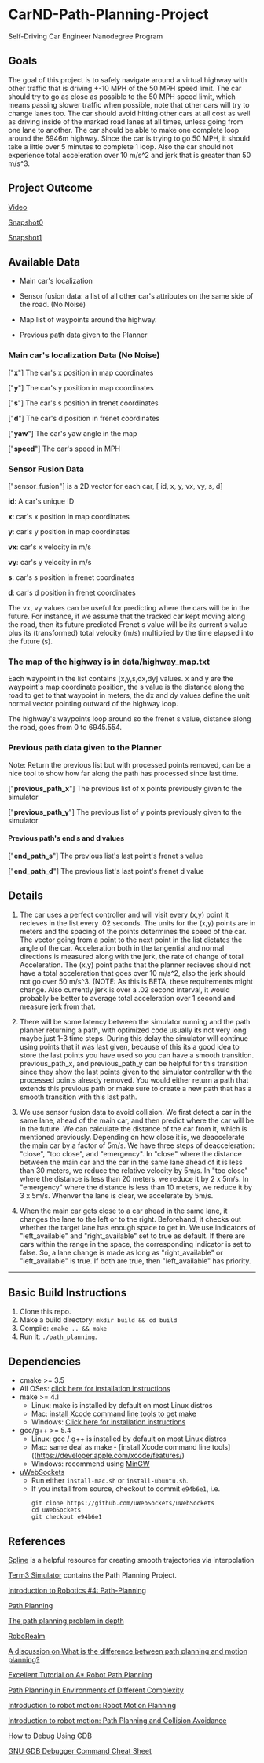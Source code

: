 # CarND-Path-Planning-Project
Self-Driving Car Engineer Nanodegree Program
   
## Goals

The goal of this project is to safely navigate around a virtual highway with other traffic that is driving +-10 MPH of the 50 MPH speed limit. The car should try to go as close as possible to the 50 MPH speed limit, which means passing slower traffic when possible, note that other cars will try to change lanes too. The car should avoid hitting other cars at all cost as well as driving inside of the marked road lanes at all times, unless going from one lane to another. The car should be able to make one complete loop around the 6946m highway. Since the car is trying to go 50 MPH, it should take a little over 5 minutes to complete 1 loop. Also the car should not experience total acceleration over 10 m/s^2 and jerk that is greater than 50 m/s^3.

## Project Outcome

[Video](https://youtu.be/pE9BCLVr0ik)

[Snapshot0](img/Screenshot0_pathplanning.png)

[Snapshot1](img/Screenshot1_pathplanning.png)


## Available Data

* Main car's localization 

* Sensor fusion data: a list of all other car's attributes on the same side of the road. (No Noise)

* Map list of waypoints around the highway. 

* Previous path data given to the Planner


### Main car's localization Data (No Noise)

["**x**"] The car's x position in map coordinates

["**y**"] The car's y position in map coordinates

["**s**"] The car's s position in frenet coordinates

["**d**"] The car's d position in frenet coordinates

["**yaw**"] The car's yaw angle in the map

["**speed**"] The car's speed in MPH


### Sensor Fusion Data

["sensor_fusion"] is a 2D vector for each car, [ id, x, y, vx, vy, s, d]

**id**: A car's unique ID

**x**: car's x position in map coordinates

**y**: car's y position in map coordinates

**vx**: car's x velocity in m/s

**vy**: car's y velocity in m/s

**s**: car's s position in frenet coordinates

**d**: car's d position in frenet coordinates

The vx, vy values can be useful for predicting where the cars will be in the future. For instance, if we assume that the tracked car kept moving along the road, then its future predicted Frenet s value will be its current s value plus its (transformed) total velocity (m/s) multiplied by the time elapsed into the future (s).

### The map of the highway is in data/highway_map.txt
Each waypoint in the list contains  [x,y,s,dx,dy] values. x and y are the waypoint's map coordinate position, the s value is the distance along the road to get to that waypoint in meters, the dx and dy values define the unit normal vector pointing outward of the highway loop.

The highway's waypoints loop around so the frenet s value, distance along the road, goes from 0 to 6945.554.


### Previous path data given to the Planner

Note: Return the previous list but with processed points removed, can be a nice tool to show how far along the path has processed since last time. 

["**previous_path_x**"] The previous list of x points previously given to the simulator

["**previous_path_y**"] The previous list of y points previously given to the simulator


#### Previous path's end s and d values 

["**end_path_s**"] The previous list's last point's frenet s value

["**end_path_d**"] The previous list's last point's frenet d value


## Details

1. The car uses a perfect controller and will visit every (x,y) point it recieves in the list every .02 seconds. The units for the (x,y) points are in meters and the spacing of the points determines the speed of the car. The vector going from a point to the next point in the list dictates the angle of the car. Acceleration both in the tangential and normal directions is measured along with the jerk, the rate of change of total Acceleration. The (x,y) point paths that the planner recieves should not have a total acceleration that goes over 10 m/s^2, also the jerk should not go over 50 m/s^3. (NOTE: As this is BETA, these requirements might change. Also currently jerk is over a .02 second interval, it would probably be better to average total acceleration over 1 second and measure jerk from that.

2. There will be some latency between the simulator running and the path planner returning a path, with optimized code usually its not very long maybe just 1-3 time steps. During this delay the simulator will continue using points that it was last given, because of this its a good idea to store the last points you have used so you can have a smooth transition. previous_path_x, and previous_path_y can be helpful for this transition since they show the last points given to the simulator controller with the processed points already removed. You would either return a path that extends this previous path or make sure to create a new path that has a smooth transition with this last path.

3. We use sensor fusion data to avoid collision. We first detect a car in the same lane, ahead of the main car, and then predict where the car will be in the future.  We can calculate the distance of the car from it, which is mentioned previously. Depending on how close it is, we deaccelerate the main car by a factor of 5m/s. We have three steps of deacceleration: "close", "too close", and "emergency". In "close" where the distance between the main car and the car in the same lane ahead of it is less than 30 meters, we reduce the relative velocity by 5m/s. In "too close" where the distance is less than 20 meters, we reduce it by 2 x 5m/s. In "emergency" where the distance is less than 10 meters, we reduce it by 3 x 5m/s. Whenver the lane is clear, we accelerate by 5m/s.

4. When the main car gets close to a car ahead in the same lane, it changes the lane to the left or to the right. Beforehand, it checks out whether the target lane has enough space to get in. We use indicators of "left_available" and "right_available" set to true as default. If there are cars within the range in the space, the corresponding indicator is set to false. So, a lane change is made as long as "right_available" or "left_available" is true. If both are true, then "left_available" has priority.

---

## Basic Build Instructions

1. Clone this repo.
2. Make a build directory: `mkdir build && cd build`
3. Compile: `cmake .. && make`
4. Run it: `./path_planning`.

## Dependencies

* cmake >= 3.5
 * All OSes: [click here for installation instructions](https://cmake.org/install/)
* make >= 4.1
  * Linux: make is installed by default on most Linux distros
  * Mac: [install Xcode command line tools to get make](https://developer.apple.com/xcode/features/)
  * Windows: [Click here for installation instructions](http://gnuwin32.sourceforge.net/packages/make.htm)
* gcc/g++ >= 5.4
  * Linux: gcc / g++ is installed by default on most Linux distros
  * Mac: same deal as make - [install Xcode command line tools]((https://developer.apple.com/xcode/features/)
  * Windows: recommend using [MinGW](http://www.mingw.org/)
* [uWebSockets](https://github.com/uWebSockets/uWebSockets)
  * Run either `install-mac.sh` or `install-ubuntu.sh`.
  * If you install from source, checkout to commit `e94b6e1`, i.e.
    ```
    git clone https://github.com/uWebSockets/uWebSockets 
    cd uWebSockets
    git checkout e94b6e1
    ```
## References

[Spline](http://kluge.in-chemnitz.de/opensource/spline/) is a helpful resource for creating smooth trajectories via interpolation

[Term3 Simulator](https://github.com/udacity/self-driving-car-sim/releases) contains the Path Planning Project.

[Introduction to Robotics #4: Path-Planning](http://correll.cs.colorado.edu/?p=965)

[Path Planning](http://www.coppeliarobotics.com/helpFiles/en/pathPlanningModule.htm)

[The path planning problem in depth](https://www.cs.cmu.edu/afs/cs/project/jair/pub/volume9/mazer98a-html/node2.html)

[RoboRealm](http://www.roborealm.com/help/Path_Planning.php)

[A discussion on What is the difference between path planning and motion planning?](https://robotics.stackexchange.com/questions/8302/what-is-the-difference-between-path-planning-and-motion-planning)

[Excellent Tutorial on A* Robot Path Planning](http://robotshop.com/letsmakerobots/excellent-tutorial-a-robot-path-planning)

[Path Planning in Environments of Different Complexity](https://www.mathworks.com/help/robotics/examples/path-planning-in-environments-of-different-complexity.html)

[Introduction to robot motion: Robot Motion Planning](http://ais.informatik.uni-freiburg.de/teaching/ss11/robotics/slides/18-robot-motion-planning.pdf)

[Introduction to robot motion: Path Planning and Collision Avoidance](http://ais.informatik.uni-freiburg.de/teaching/ss10/robotics/slides/16-pathplanning.pdf)

[How to Debug Using GDB](http://cs.baylor.edu/~donahoo/tools/gdb/tutorial.html)

[GNU GDB Debugger Command Cheat Sheet](http://www.yolinux.com/TUTORIALS/GDB-Commands.html)
